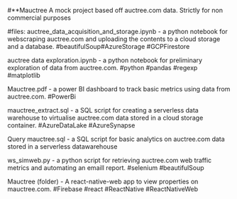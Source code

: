 #**Mauctree
A mock project based off auctree.com data.
Strictly for non commercial purposes

#files:
auctree_data_acquisition_and_storage.ipynb - a python notebook for webscraping auctree.com and uploading the contents to a cloud storage and a database.  #beautifulSoup#AzureStorage #GCPFirestore  

auctree data exploration.ipynb - a python notebook for preliminary exploration of data from auctree.com. #python #pandas #regexp #matplotlib

Mauctree.pdf - a power BI dashboard to track basic metrics using data from auctree.com. #PowerBi

mauctree_extract.sql - a SQL script for creating a serverless data warehouse to virtualise auctree.com data stored in a cloud storage container. #AzureDataLake #AzureSynapse

Query mauctree.sql - a SQL script for basic analytics on auctree.com data stored in a serverless datawarehouse

ws_simweb.py - a python script for retrieving auctree.com web traffic metrics and automating an emaill report. #selenium #beautifulSoup

Mauctree (folder) - A react-native-web app to view properties on mauctree.com. #Firebase #react #ReactNative #ReactNativeWeb

